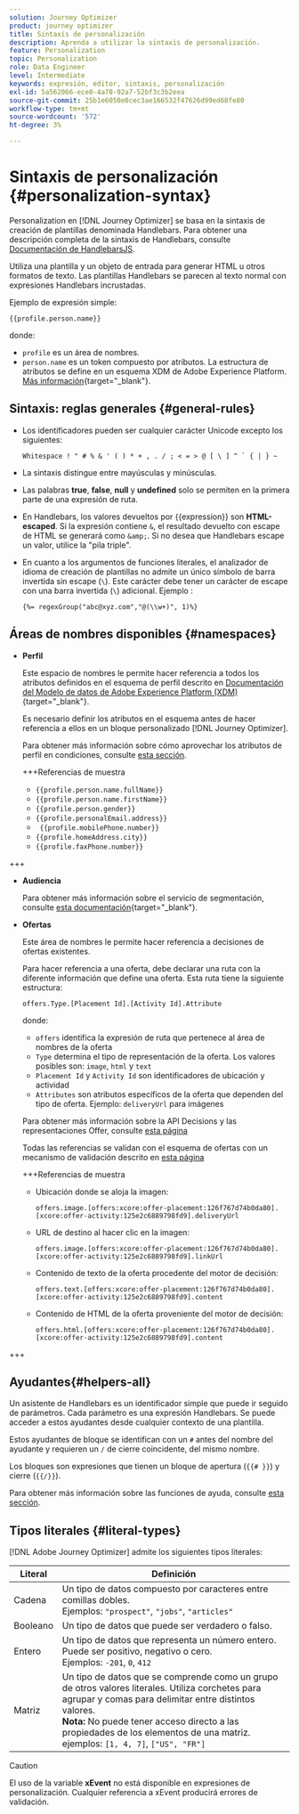 ```yaml
---
solution: Journey Optimizer
product: journey optimizer
title: Sintaxis de personalización
description: Aprenda a utilizar la sintaxis de personalización.
feature: Personalization
topic: Personalization
role: Data Engineer
level: Intermediate
keywords: expresión, editor, sintaxis, personalización
exl-id: 5a562066-ece0-4a78-92a7-52bf3c3b2eea
source-git-commit: 25b1e6050e0cec3ae166532f47626d99ed68fe80
workflow-type: tm+mt
source-wordcount: '572'
ht-degree: 3%

---
```


# Sintaxis de personalización {#personalization-syntax}

Personalization en [!DNL Journey Optimizer] se basa en la sintaxis de creación de plantillas denominada Handlebars. Para obtener una descripción completa de la sintaxis de Handlebars, consulte [Documentación de HandlebarsJS](https://handlebarsjs.com/).

Utiliza una plantilla y un objeto de entrada para generar HTML u otros formatos de texto. Las plantillas Handlebars se parecen al texto normal con expresiones Handlebars incrustadas.

Ejemplo de expresión simple:

`{{profile.person.name}}`

donde:

* `profile` es un área de nombres.
* `person.name` es un token compuesto por atributos. La estructura de atributos se define en un esquema XDM de Adobe Experience Platform. [Más información](https://experienceleague.adobe.com/docs/experience-platform/xdm/home.html?lang=es){target="_blank"}.

## Sintaxis: reglas generales {#general-rules}

* Los identificadores pueden ser cualquier carácter Unicode excepto los siguientes:

  ```
  Whitespace ! " # % & ' ( ) * + , . / ; < = > @ [ \ ] ^ ` { | } ~
  ```

* La sintaxis distingue entre mayúsculas y minúsculas.

* Las palabras **true**, **false**, **null** y **undefined** solo se permiten en la primera parte de una expresión de ruta.

* En Handlebars, los valores devueltos por {{expression}} son **HTML-escaped**. Si la expresión contiene `&`, el resultado devuelto con escape de HTML se generará como `&amp;`. Si no desea que Handlebars escape un valor, utilice la &quot;pila triple&quot;.

* En cuanto a los argumentos de funciones literales, el analizador de idioma de creación de plantillas no admite un único símbolo de barra invertida sin escape (`\`). Este carácter debe tener un carácter de escape con una barra invertida (`\`) adicional. Ejemplo :

  `{%= regexGroup("abc@xyz.com","@(\\w+)", 1)%}`

## Áreas de nombres disponibles {#namespaces}

* **Perfil**

  Este espacio de nombres le permite hacer referencia a todos los atributos definidos en el esquema de perfil descrito en [Documentación del Modelo de datos de Adobe Experience Platform (XDM)](https://experienceleague.adobe.com/docs/experience-platform/xdm/home.html?lang=es){target="_blank"}.

  Es necesario definir los atributos en el esquema antes de hacer referencia a ellos en un bloque personalizado [!DNL Journey Optimizer].

  Para obtener más información sobre cómo aprovechar los atributos de perfil en condiciones, consulte [esta sección](functions/helpers.md#if-function).

  +++Referencias de muestra

   * `{{profile.person.name.fullName}}`
   * `{{profile.person.name.firstName}}`
   * `{{profile.person.gender}}`
   * `{{profile.personalEmail.address}}`
   * ` {{profile.mobilePhone.number}}`
   * `{{profile.homeAddress.city}}`
   * `{{profile.faxPhone.number}}`

+++

* **Audiencia**

  Para obtener más información sobre el servicio de segmentación, consulte [esta documentación](https://experienceleague.adobe.com/docs/experience-platform/segmentation/home.html?lang=es){target="_blank"}.

* **Ofertas**

  Este área de nombres le permite hacer referencia a decisiones de ofertas existentes.

  Para hacer referencia a una oferta, debe declarar una ruta con la diferente información que define una oferta. Esta ruta tiene la siguiente estructura:

  `offers.Type.[Placement Id].[Activity Id].Attribute`

  donde:

   * `offers` identifica la expresión de ruta que pertenece al área de nombres de la oferta
   * `Type` determina el tipo de representación de la oferta. Los valores posibles son: `image`, `html` y `text`
   * `Placement Id` y `Activity Id` son identificadores de ubicación y actividad
   * `Attributes` son atributos específicos de la oferta que dependen del tipo de oferta. Ejemplo: `deliveryUrl` para imágenes

  Para obtener más información sobre la API Decisions y las representaciones Offer, consulte [esta página](../offers/api-reference/offer-delivery-api/decisioning-api.md)

  Todas las referencias se validan con el esquema de ofertas con un mecanismo de validación descrito en [esta página](../personalization/personalization-build-expressions.md)

  +++Referencias de muestra

   * Ubicación donde se aloja la imagen:

     `offers.image.[offers:xcore:offer-placement:126f767d74b0da80].[xcore:offer-activity:125e2c6889798fd9].deliveryUrl`

   * URL de destino al hacer clic en la imagen:

     `offers.image.[offers:xcore:offer-placement:126f767d74b0da80].[xcore:offer-activity:125e2c6889798fd9].linkUrl`

   * Contenido de texto de la oferta procedente del motor de decisión:

     `offers.text.[offers:xcore:offer-placement:126f767d74b0da80].[xcore:offer-activity:125e2c6889798fd9].content`

   * Contenido de HTML de la oferta proveniente del motor de decisión:

     `offers.html.[offers:xcore:offer-placement:126f767d74b0da80].[xcore:offer-activity:125e2c6889798fd9].content`

+++

## Ayudantes{#helpers-all}

Un asistente de Handlebars es un identificador simple que puede ir seguido de parámetros. Cada parámetro es una expresión Handlebars. Se puede acceder a estos ayudantes desde cualquier contexto de una plantilla.

Estos ayudantes de bloque se identifican con un `#` antes del nombre del ayudante y requieren un `/` de cierre coincidente, del mismo nombre.

Los bloques son expresiones que tienen un bloque de apertura (`{{# }}`) y cierre (`{{/}}`).

Para obtener más información sobre las funciones de ayuda, consulte [esta sección](functions/helpers.md).

## Tipos literales {#literal-types}

[!DNL Adobe Journey Optimizer] admite los siguientes tipos literales:

| Literal | Definición |
| ------- | ---------- |
| Cadena | Un tipo de datos compuesto por caracteres entre comillas dobles. <br>Ejemplos: `"prospect"`, `"jobs"`, `"articles"` |
| Booleano | Un tipo de datos que puede ser verdadero o falso. |
| Entero | Un tipo de datos que representa un número entero. Puede ser positivo, negativo o cero. <br>Ejemplos: `-201`, `0`, `412` |
| Matriz | Un tipo de datos que se comprende como un grupo de otros valores literales. Utiliza corchetes para agrupar y comas para delimitar entre distintos valores. <br> **Nota:** No puede tener acceso directo a las propiedades de los elementos de una matriz. <br> ejemplos: `[1, 4, 7]`, `["US", "FR"]` |

>[!CAUTION]
>
>El uso de la variable **xEvent** no está disponible en expresiones de personalización. Cualquier referencia a xEvent producirá errores de validación.
